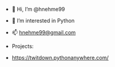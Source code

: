 - 👋 Hi, I’m @hnehme99
- 👀 I’m interested in Python
- 📫 hnehme99@gmail.com

- Projects:
- https://twitdown.pythonanywhere.com/
<!---
hnehme99/hnehme99 is a ✨ special ✨ repository because its `README.md` (this file) appears on your GitHub profile.
You can click the Preview link to take a look at your changes.
--->

